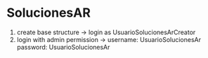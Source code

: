 SolucionesAR
===================

1. create base structure -> login as UsuarioSolucionesArCreator
2. login with admin permission -> 
	username: UsuarioSolucionesAr
	password: UsuarioSolucionesAr

